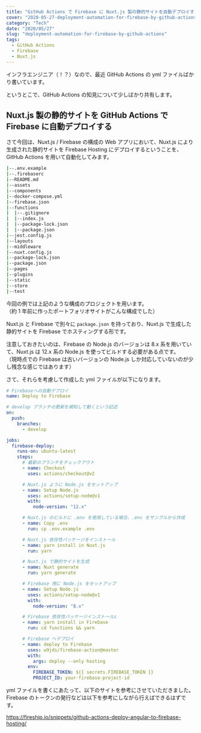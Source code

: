```yaml
---
title: "GitHub Actions で Firebase に Nuxt.js 製の静的サイトを自動デプロイする yml ファイル"
cover: "2020-05-27-deployment-automation-for-firebase-by-github-actions/header.png"
category: "Tech"
date: "2020/05/27"
slug: "deployment-automation-for-firebase-by-github-actions"
tags:
  - GitHub Actions
  - Firebase
  - Nuxt.js
---
```


インフラエンジニア（！？）なので、最近 GitHub Actions の yml ファイルばかり書いています。

というとこで、GitHub Actions の知見について少しばかり共有します。

## Nuxt.js 製の静的サイトを GitHub Actions で Firebase に自動デプロイする

さて今回は、Nuxt.js / Firebase の構成の Web アプリにおいて、Nuxt.js により生成された静的サイトを Firebase Hosting にデプロイするということを、GitHub Actions を用いて自動化してみます。

```bash
|--.env.example
|--.firebaserc
|--README.md
|--assets
|--components
|--docker-compose.yml
|--firebase.json
|--functions
|  |--.gitignore
|  |--index.js
|  |--package-lock.json
|  |--package.json
|--jest.config.js
|--layouts
|--middleware
|--nuxt.config.js
|--package-lock.json
|--package.json
|--pages
|--plugins
|--static
|--store
|--test
```

今回の例では上記のような構成のプロジェクトを用います。  
（約 1 年前に作ったポートフォリオサイトがこんな構成でした）

Nuxt.js と Firebase で別々に `package.json` を持っており、Nuxt.js で生成した静的サイトを Firebase でホスティングする形です。

注意しておきたいのは、Firebase の Node.js のバージョンは 8.x 系を用いていて、Nuxt.js は 12.x 系の Node.js を使ってビルドする必要がある点です。  
（現時点での Firebase は古いバージョンの Node.js しか対応していないのが少し残念な感じではあります）

さて、それらを考慮して作成した yml ファイルが以下になります。

```yml
# Firebaseへの自動デプロイ
name: Deploy to Firebase

# develop ブランチの更新を検知して動くという記述
on:
  push:
    branches:
      - develop

jobs:
  firebase-deploy:
    runs-on: ubuntu-latest
    steps:
      # 最新のブランチをチェックアウト
      - name: Checkout
        uses: actions/checkout@v2

      # Nuxt.js ように Node.js をセットアップ
      - name: Setup Node.js
        uses: actions/setup-node@v1
        with:
          node-version: "12.x"

      # Nuxt.js のビルドに .env を使用している場合、.env をサンプルから作成
      - name: Copy .env
        run: cp .env.example .env

      # Nuxt.js 依存性パッケージをインストール
      - name: yarn install in Nuxt.js
        run: yarn

      # Nuxt.js で静的サイトを生成
      - name: Nuxt generate
        run: yarn generate

      # Firebase 用に Node.js をセットアップ
      - name: Setup Node.js
        uses: actions/setup-node@v1
        with:
          node-version: "8.x"

      # Firebase 依存性パッケージインストールs
      - name: yarn install in Firebase
        run: cd functions && yarn

      # Firebase へデプロイ
      - name: deploy to Firebase
        uses: w9jds/firebase-action@master
        with:
          args: deploy --only hosting
        env:
          FIREBASE_TOKEN: ${{ secrets.FIREBASE_TOKEN }}
          PROJECT_ID: your-firebase-project-id
```

yml ファイルを書くにあたって、以下のサイトを参考にさせていただきました。  
Firebase のトークンの発行などは以下を参考にしながら行えばできるはずです。

https://fireship.io/snippets/github-actions-deploy-angular-to-firebase-hosting/
